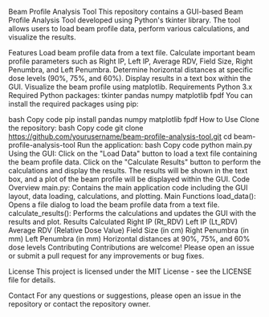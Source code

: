Beam Profile Analysis Tool
This repository contains a GUI-based Beam Profile Analysis Tool developed using Python's tkinter library. The tool allows users to load beam profile data, perform various calculations, and visualize the results.

Features
Load beam profile data from a text file.
Calculate important beam profile parameters such as Right IP, Left IP, Average RDV, Field Size, Right Penumbra, and Left Penumbra.
Determine horizontal distances at specific dose levels (90%, 75%, and 60%).
Display results in a text box within the GUI.
Visualize the beam profile using matplotlib.
Requirements
Python 3.x
Required Python packages:
tkinter
pandas
numpy
matplotlib
fpdf
You can install the required packages using pip:

bash
Copy code
pip install pandas numpy matplotlib fpdf
How to Use
Clone the repository:
bash
Copy code
git clone https://github.com/yourusername/beam-profile-analysis-tool.git
cd beam-profile-analysis-tool
Run the application:
bash
Copy code
python main.py
Using the GUI:
Click on the "Load Data" button to load a text file containing the beam profile data.
Click on the "Calculate Results" button to perform the calculations and display the results.
The results will be shown in the text box, and a plot of the beam profile will be displayed within the GUI.
Code Overview
main.py: Contains the main application code including the GUI layout, data loading, calculations, and plotting.
Main Functions
load_data(): Opens a file dialog to load the beam profile data from a text file.
calculate_results(): Performs the calculations and updates the GUI with the results and plot.
Results Calculated
Right IP (Rt_RDV)
Left IP (Lt_RDV)
Average RDV (Relative Dose Value)
Field Size (in cm)
Right Penumbra (in mm)
Left Penumbra (in mm)
Horizontal distances at 90%, 75%, and 60% dose levels
Contributing
Contributions are welcome! Please open an issue or submit a pull request for any improvements or bug fixes.

License
This project is licensed under the MIT License - see the LICENSE file for details.

Contact
For any questions or suggestions, please open an issue in the repository or contact the repository owner.
